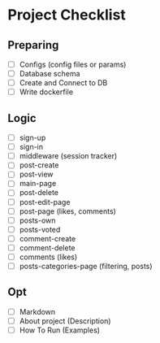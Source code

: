 # Project Checklist

## Preparing

- [ ] Configs (config files or params)
- [ ] Database schema
- [ ] Create and Connect to DB
- [ ] Write dockerfile

## Logic

- [ ] sign-up
- [ ] sign-in
- [ ] middleware (session tracker)
- [ ] post-create
- [ ] post-view
- [ ] main-page
- [ ] post-delete
- [ ] post-edit-page
- [ ] post-page (likes, comments)
- [ ] posts-own
- [ ] posts-voted
- [ ] comment-create
- [ ] comment-delete
- [ ] comments (likes)
- [ ] posts-categories-page (filtering, posts)

## Opt

- [ ] Markdown
- [ ] About project (Description)
- [ ] How To Run (Examples)

